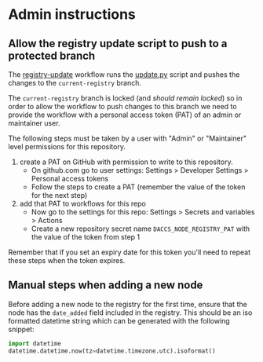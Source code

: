 # Admin instructions

## Allow the registry update script to push to a protected branch

The [registry-update](../.github/workflows/registry-update.yml) workflow runs the 
[update.py](../marble_node_registry/update.py) script and pushes the changes to the `current-registry` branch. 

The `current-registry` branch is locked (and *should remain locked*) so in order to allow the workflow to push 
changes to this branch we need to provide the workflow with a personal access token (PAT) of an admin or maintainer
user. 

The following steps must be taken by a user with "Admin" or "Maintainer" level permissions for this repository.

1. create a PAT on GitHub with permission to write to this repository.
    - On github.com go to user settings: Settings > Developer Settings > Personal access tokens
    - Follow the steps to create a PAT (remember the value of the token for the next step)
2. add that PAT to workflows for this repo
    - Now go to the settings for this repo: Settings > Secrets and variables > Actions
    - Create a new repository secret name `DACCS_NODE_REGISTRY_PAT` with the value of the token from step 1

Remember that if you set an expiry date for this token you'll need to repeat these steps when the token expires.

## Manual steps when adding a new node

Before adding a new node to the registry for the first time, ensure that the node has the `date_added` field included
in the registry. This should be an iso formatted datetime string which can be generated with the following snippet:

```python
import datetime
datetime.datetime.now(tz=datetime.timezone.utc).isoformat()
```
